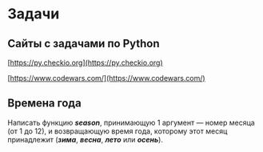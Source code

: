 # Задачи

## **Сайты с задачами по Python**

[https://py.checkio.org](https://py.checkio.org)

[https://www.codewars.com/](https://www.codewars.com/)

## Времена года

Написать функцию _**season**_, принимающую 1 аргумент — номер месяца (от 1 до 12), и возвращающую время года, которому этот месяц принадлежит (_**зима**_, _**весна**_, _**лето**_ или _**осень**_).
